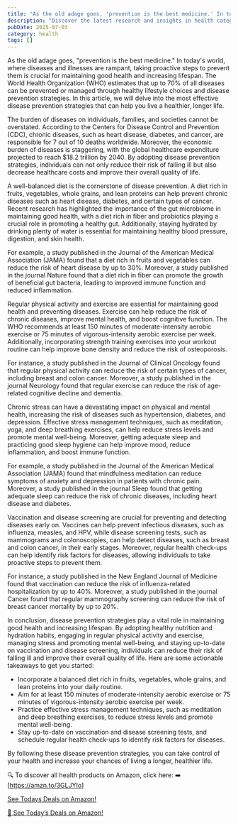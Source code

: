 ```yaml
---
title: "As the old adage goes, 'prevention is the best medicine.' In today's world, wher"
description: "Discover the latest research and insights in health category on MindVerse Daily."
pubDate: 2025-07-03
category: health
tags: []
---
```


As the old adage goes, "prevention is the best medicine." In today's world, where diseases and illnesses are rampant, taking proactive steps to prevent them is crucial for maintaining good health and increasing lifespan. The World Health Organization (WHO) estimates that up to 70% of all diseases can be prevented or managed through healthy lifestyle choices and disease prevention strategies. In this article, we will delve into the most effective disease prevention strategies that can help you live a healthier, longer life.

The burden of diseases on individuals, families, and societies cannot be overstated. According to the Centers for Disease Control and Prevention (CDC), chronic diseases, such as heart disease, diabetes, and cancer, are responsible for 7 out of 10 deaths worldwide. Moreover, the economic burden of diseases is staggering, with the global healthcare expenditure projected to reach $18.2 trillion by 2040. By adopting disease prevention strategies, individuals can not only reduce their risk of falling ill but also decrease healthcare costs and improve their overall quality of life.

A well-balanced diet is the cornerstone of disease prevention. A diet rich in fruits, vegetables, whole grains, and lean proteins can help prevent chronic diseases such as heart disease, diabetes, and certain types of cancer. Recent research has highlighted the importance of the gut microbiome in maintaining good health, with a diet rich in fiber and probiotics playing a crucial role in promoting a healthy gut. Additionally, staying hydrated by drinking plenty of water is essential for maintaining healthy blood pressure, digestion, and skin health.

For example, a study published in the Journal of the American Medical Association (JAMA) found that a diet rich in fruits and vegetables can reduce the risk of heart disease by up to 30%. Moreover, a study published in the journal Nature found that a diet rich in fiber can promote the growth of beneficial gut bacteria, leading to improved immune function and reduced inflammation.

Regular physical activity and exercise are essential for maintaining good health and preventing diseases. Exercise can help reduce the risk of chronic diseases, improve mental health, and boost cognitive function. The WHO recommends at least 150 minutes of moderate-intensity aerobic exercise or 75 minutes of vigorous-intensity aerobic exercise per week. Additionally, incorporating strength training exercises into your workout routine can help improve bone density and reduce the risk of osteoporosis.

For instance, a study published in the Journal of Clinical Oncology found that regular physical activity can reduce the risk of certain types of cancer, including breast and colon cancer. Moreover, a study published in the journal Neurology found that regular exercise can reduce the risk of age-related cognitive decline and dementia.

Chronic stress can have a devastating impact on physical and mental health, increasing the risk of diseases such as hypertension, diabetes, and depression. Effective stress management techniques, such as meditation, yoga, and deep breathing exercises, can help reduce stress levels and promote mental well-being. Moreover, getting adequate sleep and practicing good sleep hygiene can help improve mood, reduce inflammation, and boost immune function.

For example, a study published in the Journal of the American Medical Association (JAMA) found that mindfulness meditation can reduce symptoms of anxiety and depression in patients with chronic pain. Moreover, a study published in the journal Sleep found that getting adequate sleep can reduce the risk of chronic diseases, including heart disease and diabetes.

Vaccination and disease screening are crucial for preventing and detecting diseases early on. Vaccines can help prevent infectious diseases, such as influenza, measles, and HPV, while disease screening tests, such as mammograms and colonoscopies, can help detect diseases, such as breast and colon cancer, in their early stages. Moreover, regular health check-ups can help identify risk factors for diseases, allowing individuals to take proactive steps to prevent them.

For instance, a study published in the New England Journal of Medicine found that vaccination can reduce the risk of influenza-related hospitalization by up to 40%. Moreover, a study published in the journal Cancer found that regular mammography screening can reduce the risk of breast cancer mortality by up to 20%.

In conclusion, disease prevention strategies play a vital role in maintaining good health and increasing lifespan. By adopting healthy nutrition and hydration habits, engaging in regular physical activity and exercise, managing stress and promoting mental well-being, and staying up-to-date on vaccination and disease screening, individuals can reduce their risk of falling ill and improve their overall quality of life. Here are some actionable takeaways to get you started:

* Incorporate a balanced diet rich in fruits, vegetables, whole grains, and lean proteins into your daily routine.
* Aim for at least 150 minutes of moderate-intensity aerobic exercise or 75 minutes of vigorous-intensity aerobic exercise per week.
* Practice effective stress management techniques, such as meditation and deep breathing exercises, to reduce stress levels and promote mental well-being.
* Stay up-to-date on vaccination and disease screening tests, and schedule regular health check-ups to identify risk factors for diseases.

By following these disease prevention strategies, you can take control of your health and increase your chances of living a longer, healthier life.

🔍 To discover all health products on Amazon, click here:
➡️ [https://amzn.to/3GLJYIo]

[ See Todays Deals on Amazon!](https://amzn.to/3UjsCWp)

[🛒 See Today’s Deals on Amazon!](https://amzn.to/3UjsCWp)